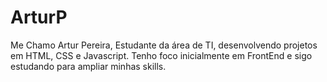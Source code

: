 # ArturP

Me Chamo Artur Pereira, Estudante da área de TI, desenvolvendo projetos em HTML, CSS e Javascript. Tenho foco inicialmente em FrontEnd e sigo estudando
para ampliar minhas skills.


